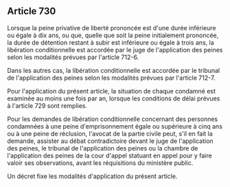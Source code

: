 Article 730
----
Lorsque la peine privative de liberté prononcée est d'une durée inférieure ou
égale à dix ans, ou que, quelle que soit la peine initialement prononcée, la
durée de détention restant à subir est inférieure ou égale à trois ans, la
libération conditionnelle est accordée par le juge de l'application des peines
selon les modalités prévues par l'article 712-6.

Dans les autres cas, la libération conditionnelle est accordée par le tribunal
de l'application des peines selon les modalités prévues par l'article 712-7.

Pour l'application du présent article, la situation de chaque condamné est
examinée au moins une fois par an, lorsque les conditions de délai prévues à
l'article 729 sont remplies.

Pour les demandes de libération conditionnelle concernant des personnes
condamnées à une peine d'emprisonnement égale ou supérieure à cinq ans ou à une
peine de réclusion, l'avocat de la partie civile peut, s'il en fait la demande,
assister au débat contradictoire devant le juge de l'application des peines, le
tribunal de l'application des peines ou la chambre de l'application des peines
de la cour d'appel statuant en appel pour y faire valoir ses observations, avant
les réquisitions du ministère public.

Un décret fixe les modalités d'application du présent article.
